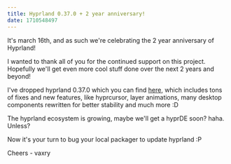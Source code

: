 ```yaml
---
title: Hyprland 0.37.0 + 2 year anniversary!
date: 1710548497
---
```


It's march 16th, and as such we're celebrating the 2 year anniversary of Hyprland!

I wanted to thank all of you for the continued support on this project. Hopefully we'll
get even more cool stuff done over the next 2 years and beyond!

I've dropped hyprland 0.37.0 which you can find [here](https://github.com/hyprwm/Hyprland/releases/tag/v0.37.0),
which includes tons of fixes and new features, like hyprcursor, layer animations,
many desktop components rewritten for better stability and much more :D

The hyprland ecosystem is growing, maybe we'll get a hyprDE soon? haha. Unless?

Now it's your turn to bug your local packager to update hyprland :P

Cheers
 \- vaxry